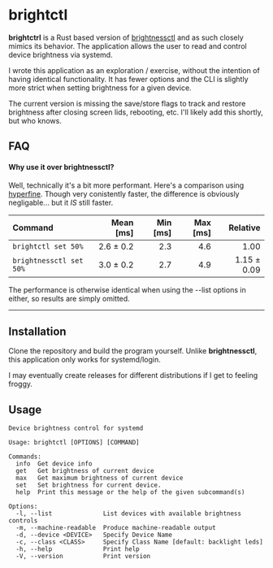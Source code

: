 # brightctl

<b>brightctrl</b> is a Rust based version of [brightnessctl](https://github.com/Hummer12007/brightnessctl) and as such closely mimics its behavior. The application allows the user to read and control device brightness via systemd.

I wrote this application as an exploration / exercise, without the intention of having identical functionality.  It has fewer options and the CLI is slightly more strict when setting brightness for a given device.  

The current version is missing the save/store flags to track and restore brightness after closing screen lids, rebooting, etc.  I'll likely add this shortly, but who knows.

## FAQ

#### <b>Why use it over brightnessctl?</b>

Well, technically it's a bit more performant. Here's a comparison using [hyperfine](http://github.com/sharkdp/hyperfine).  Though very conistently faster, the difference is obviously negligable... but it <i>IS</i> still faster.

| Command | Mean [ms] | Min [ms] | Max [ms] | Relative |
|:---|---:|---:|---:|---:|
| `brightctl set 50%` | 2.6 ± 0.2 | 2.3 | 4.6 | 1.00 |
| `brightnessctl set 50%` | 3.0 ± 0.2 | 2.7 | 4.9 | 1.15 ± 0.09 |

The performance is otherwise identical when using the --list options in either, so results are simply omitted.

---


## Installation
Clone the repository and build the program yourself.
Unlike <b>brightnessctl</b>, this application only works for systemd/login.

I may eventually create releases for different distributions if I get to feeling froggy.


## Usage

```
Device brightness control for systemd

Usage: brightctl [OPTIONS] [COMMAND]

Commands:
  info  Get device info
  get   Get brightness of current device
  max   Get maximum brightness of current device
  set   Set brightness for current device.
  help  Print this message or the help of the given subcommand(s)

Options:
  -l, --list              List devices with available brightness controls
  -m, --machine-readable  Produce machine-readable output
  -d, --device <DEVICE>   Specify Device Name
  -c, --class <CLASS>     Specify Class Name [default: backlight leds]
  -h, --help              Print help
  -V, --version           Print version
```